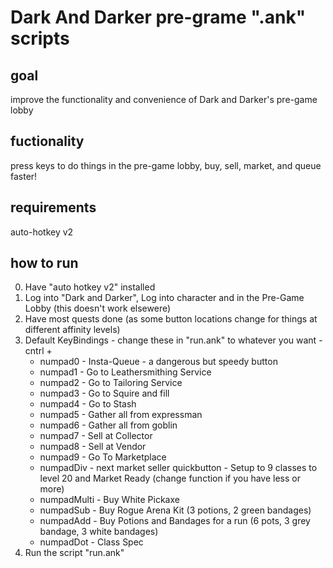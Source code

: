 # Dark And Darker pre-grame ".ank" scripts

## goal

  improve the functionality and convenience of Dark and Darker's pre-game lobby

## fuctionality

  press keys to do things in the pre-game lobby, buy, sell, market, and queue faster!

## requirements

  auto-hotkey v2

## how to run

  0. Have "auto hotkey v2" installed
  1. Log into "Dark and Darker", Log into character and in the Pre-Game Lobby (this doesn't work elsewere)
  2. Have most quests done (as some button locations change for things at different affinity levels)
  3. Default KeyBindings - change these in "run.ank" to whatever you want
    - cntrl +
      - numpad0 - Insta-Queue - a dangerous but speedy button
      - numpad1 - Go to Leathersmithing Service
      - numpad2 - Go to Tailoring Service
      - numpad3 - Go to Squire and fill
      - numpad4 - Go to Stash
      - numpad5 - Gather all from expressman
      - numpad6 - Gather all from goblin
      - numpad7 - Sell at Collector
      - numpad8 - Sell at Vendor
      - numpad9 - Go To Marketplace
      - numpadDiv - next market seller quickbutton - Setup to 9 classes to level 20 and Market Ready (change function if you have less or more)
      - numpadMulti - Buy White Pickaxe
      - numpadSub - Buy Rogue Arena Kit (3 potions, 2 green bandages)
      - numpadAdd - Buy Potions and Bandages for a run (6 pots, 3 grey bandage, 3 white bandages)
      - numpadDot - Class Spec
  4. Run the script "run.ank"

